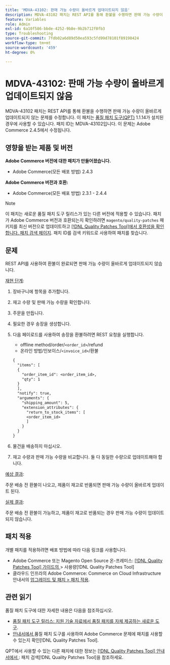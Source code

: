 ```yaml
---
title: 'MDVA-43102: 판매 가능 수량이 올바르게 업데이트되지 않음'
description: MDVA-43102 패치는 REST API를 통해 환불을 수행하면 판매 가능 수량이 올바르게 업데이트되지 않는 문제를 수정합니다. 이 패치는 [Quality Patches Tool (QPT)](https://experienceleague.adobe.com/ko/docs/commerce-operations/tools/quality-patches-tool/quality-patches-tool-to-self-serve-quality-patches) 1.1.14가 설치된 경우 사용할 수 있습니다. 패치 ID는 MDVA-43102입니다. 이 문제는 Adobe Commerce 2.4.5에서 수정됩니다.
feature: Variables
role: Admin
exl-id: 6a10f586-bbde-4252-9b8e-9b2b712f0fb3
type: Troubleshooting
source-git-commit: 7fdb02a6d89d50ea593c5fd99d78101f89198424
workflow-type: tm+mt
source-wordcount: '459'
ht-degree: 0%

---
```


# MDVA-43102: 판매 가능 수량이 올바르게 업데이트되지 않음

MDVA-43102 패치는 REST API를 통해 환불을 수행하면 판매 가능 수량이 올바르게 업데이트되지 않는 문제를 수정합니다. 이 패치는 [품질 패치 도구(QPT)](https://experienceleague.adobe.com/ko/docs/commerce-operations/tools/quality-patches-tool/quality-patches-tool-to-self-serve-quality-patches) 1.1.14가 설치된 경우에 사용할 수 있습니다. 패치 ID는 MDVA-43102입니다. 이 문제는 Adobe Commerce 2.4.5에서 수정됩니다.

## 영향을 받는 제품 및 버전

**Adobe Commerce 버전에 대한 패치가 만들어졌습니다.**

* Adobe Commerce(모든 배포 방법) 2.4.3

**Adobe Commerce 버전과 호환:**

* Adobe Commerce(모든 배포 방법) 2.3.1 - 2.4.4

>[!NOTE]
>
>이 패치는 새로운 품질 패치 도구 릴리스가 있는 다른 버전에 적용할 수 있습니다. 패치가 Adobe Commerce 버전과 호환되는지 확인하려면 `magento/quality-patches` 패키지를 최신 버전으로 업데이트하고 [[!DNL Quality Patches Tool]에서 호환성을 확인합니다. 패치 검색 페이지](https://experienceleague.adobe.com/ko/docs/commerce-operations/tools/quality-patches-tool/quality-patches-tool-to-self-serve-quality-patches). 패치 ID를 검색 키워드로 사용하여 패치를 찾습니다.

## 문제

REST API를 사용하여 환불이 완료되면 판매 가능 수량이 올바르게 업데이트되지 않습니다.

<u>재현 단계</u>:

1. 장바구니에 항목을 추가합니다.
1. 재고 수량 및 판매 가능 수량을 확인합니다.
1. 주문을 만듭니다.
1. 필요한 경우 송장을 생성합니다.
1. 다음 페이로드를 사용하여 송장을 환불하려면 REST 요청을 실행합니다.

   * offline method/order/`<order_id>`/refund
   * 온라인 방법/인보이스/`<invoice_id>`/환불

   ```rest
   {
     "items": [
     {
       "order_item_id": <order_item_id>,
       "qty": 1
     }
     ],
     "notify": true,
     "arguments": {
       "shipping_amount": 5,
       "extension_attributes": {
         "return_to_stock_items": [
         <order_item_id>
         ]
       }
     }
   }
   ```

1. 물건을 배송하지 마십시오.
1. 재고 수량과 판매 가능 수량을 비교합니다. 둘 다 동일한 수량으로 업데이트해야 합니다.

<u>예상 결과</u>:

주문 배송 전 환불이 나오고, 제품이 재고로 반품되면 판매 가능 수량이 올바르게 업데이트 된다.

<u>실제 결과</u>:

주문 배송 전 환불이 가능하고, 제품이 재고로 반품되는 경우 판매 가능 수량이 업데이트되지 않습니다.

## 패치 적용

개별 패치를 적용하려면 배포 방법에 따라 다음 링크를 사용합니다.

* Adobe Commerce 또는 Magento Open Source 온-프레미스: [[!DNL Quality Patches Tool]  가이드의 &#x200B;](/help/tools/quality-patches-tool/usage.md)> 사용량[!DNL Quality Patches Tool]
* 클라우드 인프라의 Adobe Commerce: Commerce on Cloud Infrastructure 안내서의 [업그레이드 및 패치 > 패치 적용](https://experienceleague.adobe.com/docs/commerce-cloud-service/user-guide/develop/upgrade/apply-patches.html?lang=ko).

## 관련 읽기

품질 패치 도구에 대한 자세한 내용은 다음을 참조하십시오.

* [품질 패치 도구 릴리스: 지원 기술 자료에서 품질 패치를 자체 제공하는 새로운 도구](https://experienceleague.adobe.com/ko/docs/commerce-operations/tools/quality-patches-tool/quality-patches-tool-to-self-serve-quality-patches).
* [&#x200B; 안내서에서 &#x200B;](/help/tools/quality-patches-tool/patches-available-in-qpt/check-patch-for-magento-issue-with-magento-quality-patches.md)품질 패치 도구를 사용하여 Adobe Commerce 문제에 패치를 사용할 수 있는지 확인[!DNL Quality Patches Tool].

QPT에서 사용할 수 있는 다른 패치에 대한 정보는 [[!DNL Quality Patches Tool] 안내서에서 &#x200B;](https://experienceleague.adobe.com/tools/commerce-quality-patches/index.html?lang=ko): 패치 검색[!DNL Quality Patches Tool]을 참조하세요.
